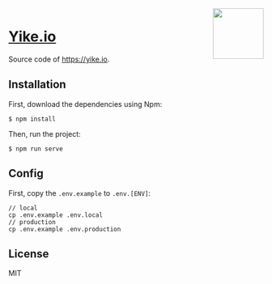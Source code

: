 
<img align="right" width="100" src="https://user-images.githubusercontent.com/1472352/48118952-d4f4db80-e2a8-11e8-8d0a-37b24c071b12.png"/>

<h1 align="left"><a href="https://yike.io">Yike.io</a></h1>

Source code of https://yike.io.

## Installation

First, download the dependencies using Npm:

```shell
$ npm install
```

Then, run the project:

```shell
$ npm run serve
```

## Config

First, copy the `.env.example` to `.env.[ENV]`:


```shell
// local
cp .env.example .env.local
// production
cp .env.example .env.production
```


## License

MIT
